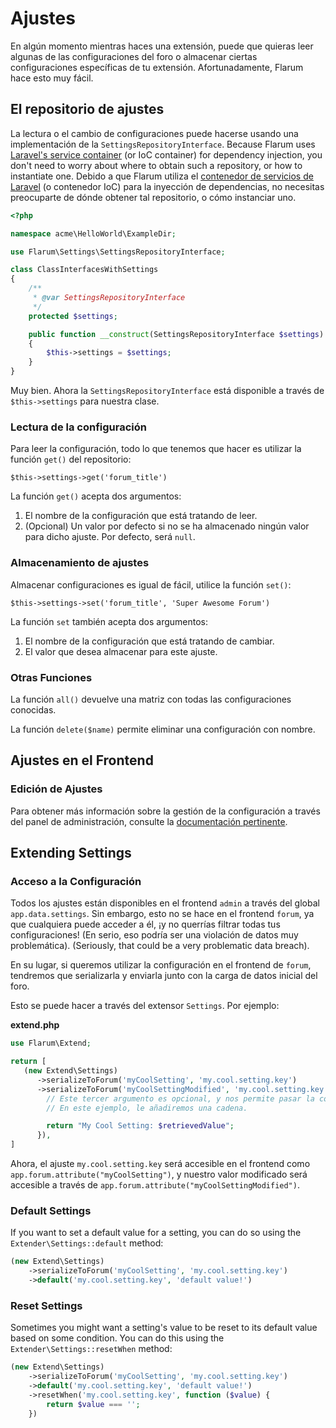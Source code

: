 # Ajustes

En algún momento mientras haces una extensión, puede que quieras leer algunas de las configuraciones del foro o almacenar ciertas configuraciones específicas de tu extensión. Afortunadamente, Flarum hace esto muy fácil.

## El repositorio de ajustes

La lectura o el cambio de configuraciones puede hacerse usando una implementación de la `SettingsRepositoryInterface`. Because Flarum uses [Laravel's service container](https://laravel.com/docs/11.x/container) (or IoC container) for dependency injection, you don't need to worry about where to obtain such a repository, or how to instantiate one. Debido a que Flarum utiliza el [contenedor de servicios de Laravel](https://laravel.com/docs/6.x/container) (o contenedor IoC) para la inyección de dependencias, no necesitas preocuparte de dónde obtener tal repositorio, o cómo instanciar uno.

```php
<?php

namespace acme\HelloWorld\ExampleDir;

use Flarum\Settings\SettingsRepositoryInterface;

class ClassInterfacesWithSettings
{
    /**
     * @var SettingsRepositoryInterface
     */
    protected $settings;

    public function __construct(SettingsRepositoryInterface $settings)
    {
        $this->settings = $settings;
    }
}
```

Muy bien. Ahora la `SettingsRepositoryInterface` está disponible a través de `$this->settings` para nuestra clase.

### Lectura de la configuración

Para leer la configuración, todo lo que tenemos que hacer es utilizar la función `get()` del repositorio:

`$this->settings->get('forum_title')`

La función `get()` acepta dos argumentos:

1. El nombre de la configuración que está tratando de leer.
2. (Opcional) Un valor por defecto si no se ha almacenado ningún valor para dicho ajuste. Por defecto, será `null`.

### Almacenamiento de ajustes

Almacenar configuraciones es igual de fácil, utilice la función `set()`:

`$this->settings->set('forum_title', 'Super Awesome Forum')`

La función `set` también acepta dos argumentos:

1. El nombre de la configuración que está tratando de cambiar.
2. El valor que desea almacenar para este ajuste.

### Otras Funciones

La función `all()` devuelve una matriz con todas las configuraciones conocidas.

La función `delete($name)` permite eliminar una configuración con nombre.

## Ajustes en el Frontend

### Edición de Ajustes

Para obtener más información sobre la gestión de la configuración a través del panel de administración, consulte la [documentación pertinente](admin.md).

## Extending Settings

### Acceso a la Configuración

Todos los ajustes están disponibles en el frontend `admin` a través del global `app.data.settings`. Sin embargo, esto no se hace en el frontend `forum`, ya que cualquiera puede acceder a él, ¡y no querrías filtrar todas tus configuraciones! (En serio, eso podría ser una violación de datos muy problemática). (Seriously, that could be a very problematic data breach).

En su lugar, si queremos utilizar la configuración en el frontend de `forum`, tendremos que serializarla y enviarla junto con la carga de datos inicial del foro.

Esto se puede hacer a través del extensor `Settings`. Por ejemplo:

**extend.php**

```php
use Flarum\Extend;

return [
   (new Extend\Settings)
      ->serializeToForum('myCoolSetting', 'my.cool.setting.key')
      ->serializeToForum('myCoolSettingModified', 'my.cool.setting.key', function ($retrievedValue) {
        // Este tercer argumento es opcional, y nos permite pasar la configuración recuperada a través de alguna lógica personalizada.
        // En este ejemplo, le añadiremos una cadena.

        return "My Cool Setting: $retrievedValue";
      }),
]
```

Ahora, el ajuste `my.cool.setting.key` será accesible en el frontend como `app.forum.attribute("myCoolSetting")`, y nuestro valor modificado será accesible a través de `app.forum.attribute("myCoolSettingModified")`.

### Default Settings

If you want to set a default value for a setting, you can do so using the `Extender\Settings::default` method:

```php
(new Extend\Settings)
    ->serializeToForum('myCoolSetting', 'my.cool.setting.key')
    ->default('my.cool.setting.key', 'default value!')
```

### Reset Settings

Sometimes you might want a setting's value to be reset to its default value based on some condition. You can do this using the `Extender\Settings::resetWhen` method:

```php
(new Extend\Settings)
    ->serializeToForum('myCoolSetting', 'my.cool.setting.key')
    ->default('my.cool.setting.key', 'default value!')
    ->resetWhen('my.cool.setting.key', function ($value) {
        return $value === '';
    })
```
